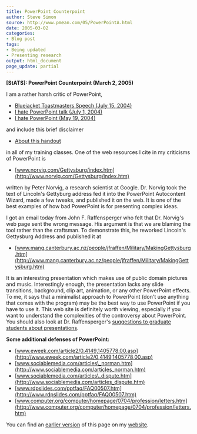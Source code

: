 ```yaml
---
title: PowerPoint Counterpoint
author: Steve Simon
source: http://www.pmean.com/05/PowerPointA.html
date: 2005-03-02
categories:
- Blog post
tags:
- Being updated
- Presenting research
output: html_document
page_update: partial
---
```

**[StATS]: PowerPoint Counterpoint (March 2, 2005)**

I am a rather harsh critic of PowerPoint,

- [Bluejacket Toastmasters Speech (July
15, 2004)](http://www.pmean.com/weblog2004/powerpoint1.asp)
- [I hate PowerPoint talk (July
1, 2004)](http://www.pmean.com/weblog2004/powerpoint2.asp)
- [I hate PowerPoint (May
19, 2004)](http://www.pmean.com/weblog2004/powerpoint.asp)

and include this brief disclaimer

- [About this handout](../training/extras/brief.htm)

in all of my training classes. One of the web resources I cite in my
criticisms of PowerPoint is

- [www.norvig.com/Gettysburg/index.htm](http://www.norvig.com/Gettysburg/index.htm)

written by Peter Norvig, a research scientist at Google. Dr. Norvig took
the text of Lincoln's Gettyburg address fed it into the PowerPoint
Autocontent Wizard, made a few tweaks, and published it on the web. It
is one of the best examples of how bad PowerPoint is for presenting
complex ideas.

I got an email today from John F. Raffensperger who felt that Dr.
Norvig's web page sent the wrong message. His argument is that we are
blaming the tool rather than the craftsman. To demonstrate this, he
reworked Lincoln's Gettysburg Address and published it at

- [www.mang.canterbury.ac.nz/people/jfraffen/Military/MakingGettysburg.htm](http://www.mang.canterbury.ac.nz/people/jfraffen/Military/MakingGettysburg.htm)

It is an interesting presentation which makes use of public domain
pictures and music. Interestingly enough, the presentation lacks any
slide transitions, background, clip art, animation, or any other
PowerPoint effects. To me, it says that a minimalist approach to
PowerPoint (don't use anything that comes with the program) may be the
best way to use PowerPoint if you have to use it. This web site is
definitely worth viewing, especially if you want to understand the
complexities of the controversy about PowerPoint. You should also look
at Dr. Raffensperger's [suggestions to graduate students about
presentations](http://www.mang.canterbury.ac.nz/people/jfraffen/WritingSuggestions_files/PresentationSuggestions.htm).

**Some additional defenses of PowerPoint:**

- [www.eweek.com/article2/0,4149,1405778,00.asp](http://www.eweek.com/article2/0,4149,1405778,00.asp)
- [www.sociablemedia.com/articles\_norman.htm](http://www.sociablemedia.com/articles_norman.htm)
- [www.sociablemedia.com/articles\_dispute.htm](http://www.sociablemedia.com/articles_dispute.htm)
- [www.rdpslides.com/pptfaq/FAQ00507.htm](http://www.rdpslides.com/pptfaq/FAQ00507.htm)
- [www.computer.org/computer/homepage/0704/profession/letters.htm](http://www.computer.org/computer/homepage/0704/profession/letters.htm)

You can find an [earlier version][sim1] of this page on my [website][sim2].

[sim1]: http://www.pmean.com/05/PowerPointA.html
[sim2]: http://www.pmean.com
